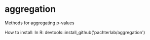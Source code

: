 # aggregation
Methods for aggregating p-values

How to install:
In R:
devtools::install_github('pachterlab/aggregation')
